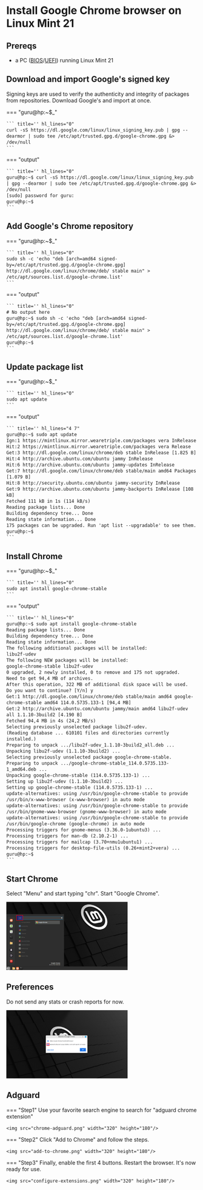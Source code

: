 # Install Google Chrome browser on Linux Mint 21

## Prereqs
- a PC ([BIOS](../../tutorials/windows11-linuxmint21-dual-boot-bios-clonezilla/)/[UEFI](../../tutorials/windows11-linuxmint21-dual-boot-uefi/)) running Linux Mint 21

## Download and import Google's signed key
Signing keys are used to verify the authenticity and integrity of packages from repositories. Download Google's and import at once.

=== "guru@hp:~$_"

    ``` title='' hl_lines="0"
    curl -sS https://dl.google.com/linux/linux_signing_key.pub | gpg --dearmor | sudo tee /etc/apt/trusted.gpg.d/google-chrome.gpg &> /dev/null
    ```

=== "output"

    ``` title='' hl_lines="0"
    guru@hp:~$ curl -sS https://dl.google.com/linux/linux_signing_key.pub | gpg --dearmor | sudo tee /etc/apt/trusted.gpg.d/google-chrome.gpg &> /dev/null
    [sudo] password for guru:     
    guru@hp:~$ 
    ```

## Add Google's Chrome repository

=== "guru@hp:~$_"

    ``` title='' hl_lines="0"
    sudo sh -c 'echo "deb [arch=amd64 signed-by=/etc/apt/trusted.gpg.d/google-chrome.gpg] http://dl.google.com/linux/chrome/deb/ stable main" > /etc/apt/sources.list.d/google-chrome.list'
    ```

=== "output"

    ``` title='' hl_lines="0"
    # No output here
    guru@hp:~$ sudo sh -c 'echo "deb [arch=amd64 signed-by=/etc/apt/trusted.gpg.d/google-chrome.gpg] http://dl.google.com/linux/chrome/deb/ stable main" > /etc/apt/sources.list.d/google-chrome.list'
    guru@hp:~$ 
    ```

## Update package list

=== "guru@hp:~$_"

    ``` title='' hl_lines="0"
    sudo apt update
    ```

=== "output"

    ``` title='' hl_lines="4 7"
    guru@hp:~$ sudo apt update
    Ign:1 https://mintlinux.mirror.wearetriple.com/packages vera InRelease
    Hit:2 https://mintlinux.mirror.wearetriple.com/packages vera Release                                        
    Get:3 http://dl.google.com/linux/chrome/deb stable InRelease [1.825 B]                                      
    Hit:4 http://archive.ubuntu.com/ubuntu jammy InRelease                                                        
    Hit:6 http://archive.ubuntu.com/ubuntu jammy-updates InRelease             
    Get:7 http://dl.google.com/linux/chrome/deb stable/main amd64 Packages [1.079 B]
    Hit:8 http://security.ubuntu.com/ubuntu jammy-security InRelease                
    Get:9 http://archive.ubuntu.com/ubuntu jammy-backports InRelease [108 kB]
    Fetched 111 kB in 1s (114 kB/s)    
    Reading package lists... Done
    Building dependency tree... Done
    Reading state information... Done
    175 packages can be upgraded. Run 'apt list --upgradable' to see them.
    guru@hp:~$
    ```

## Install Chrome


=== "guru@hp:~$_"

    ``` title='' hl_lines="0"
    sudo apt install google-chrome-stable
    ```

=== "output"

    ``` title='' hl_lines="0"
    guru@hp:~$ sudo apt install google-chrome-stable
    Reading package lists... Done
    Building dependency tree... Done
    Reading state information... Done
    The following additional packages will be installed:
    libu2f-udev
    The following NEW packages will be installed:
    google-chrome-stable libu2f-udev
    0 upgraded, 2 newly installed, 0 to remove and 175 not upgraded.
    Need to get 94,4 MB of archives.
    After this operation, 322 MB of additional disk space will be used.
    Do you want to continue? [Y/n] y
    Get:1 http://dl.google.com/linux/chrome/deb stable/main amd64 google-chrome-stable amd64 114.0.5735.133-1 [94,4 MB]
    Get:2 http://archive.ubuntu.com/ubuntu jammy/main amd64 libu2f-udev all 1.1.10-3build2 [4.190 B]
    Fetched 94,4 MB in 4s (24,2 MB/s)                                                 
    Selecting previously unselected package libu2f-udev.
    (Reading database ... 610101 files and directories currently installed.)
    Preparing to unpack .../libu2f-udev_1.1.10-3build2_all.deb ...
    Unpacking libu2f-udev (1.1.10-3build2) ...
    Selecting previously unselected package google-chrome-stable.
    Preparing to unpack .../google-chrome-stable_114.0.5735.133-1_amd64.deb ...
    Unpacking google-chrome-stable (114.0.5735.133-1) ...
    Setting up libu2f-udev (1.1.10-3build2) ...
    Setting up google-chrome-stable (114.0.5735.133-1) ...
    update-alternatives: using /usr/bin/google-chrome-stable to provide /usr/bin/x-www-browser (x-www-browser) in auto mode
    update-alternatives: using /usr/bin/google-chrome-stable to provide /usr/bin/gnome-www-browser (gnome-www-browser) in auto mode
    update-alternatives: using /usr/bin/google-chrome-stable to provide /usr/bin/google-chrome (google-chrome) in auto mode
    Processing triggers for gnome-menus (3.36.0-1ubuntu3) ...
    Processing triggers for man-db (2.10.2-1) ...
    Processing triggers for mailcap (3.70+nmu1ubuntu1) ...
    Processing triggers for desktop-file-utils (0.26+mint2+vera) ...
    guru@hp:~$ 
    ```

## Start Chrome
Select "Menu" and start typing "chr". Start "Google Chrome".

<img src="menu-chrome.png" width="320" height="180"/>


## Preferences
Do not send any stats or crash reports for now.

<img src="no-stats.png" width="320" height="180"/>

## Adguard

=== "Step1"
    Use your favorite search engine to search for "adguard chrome extension"

    <img src="chrome-adguard.png" width="320" height="180"/>

=== "Step2"
    Click "Add to Chrome" and follow the steps.

    <img src="add-to-chrome.png" width="320" height="180"/>

=== "Step3"
    Finally, enable the first 4 buttons. Restart the browser. It's now ready for use.

    <img src="configure-extensions.png" width="320" height="180"/>



